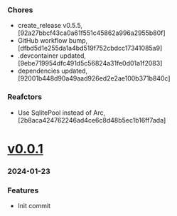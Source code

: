 ### Chores
+ create_release v0.5.5, [92a27bbcf43ca0a61f551c45862a996a2955b80f]
+ GitHub workflow bump, [dfbd5d1e255da1a4bd519f752cbdcc17341085a9]
+ .devcontainer updated, [9ebe719954dfc491d5c56824a31fe0d01a1f2083]
+ dependencies updated, [92001b448d90a49aad926ed2e2ae100b371b840c]

### Reafctors
+ Use SqlitePool instead of Arc<SqlitePool>, [2b8aca424762246ad4ce6c8d48b5ec1b16ff7ada]

# <a href='https://github.com/mrjackwills/sysup/releases/tag/v0.0.1'>v0.0.1</a>
### 2024-01-23

### Features
+ Init commit
